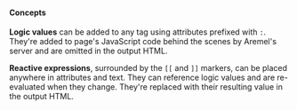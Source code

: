 #### Concepts

**Logic values** can be added to any tag using attributes prefixed with `:`. They're added to page's JavaScript code behind the scenes by Aremel's server and are omitted in the output HTML.

**Reactive expressions**, surrounded by the `[[` and `]]` markers, can be placed anywhere in attributes and text. They can reference logic values and are re-evaluated when they change. They're replaced with their resulting value in the output HTML.
